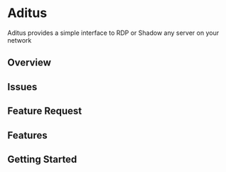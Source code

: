 # Aditus
Aditus provides a simple interface to RDP or Shadow any server on your network

## Overview

## Issues

## Feature Request

## Features

## Getting Started
